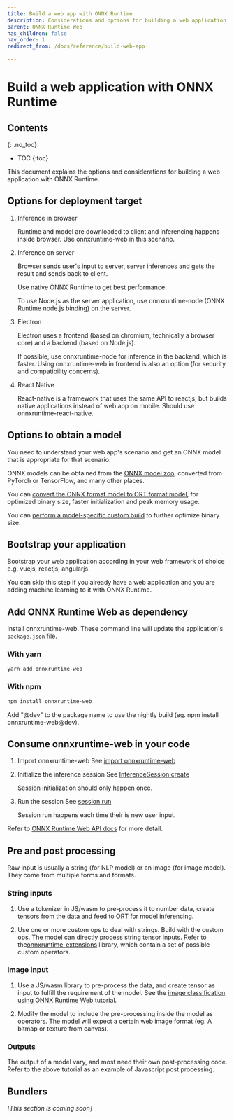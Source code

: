 ```yaml
---
title: Build a web app with ONNX Runtime
description: Considerations and options for building a web application with ONNX Runtime
parent: ONNX Runtime Web
has_children: false
nav_order: 1
redirect_from: /docs/reference/build-web-app

---
```


# Build a web application with ONNX Runtime

## Contents
{: .no_toc}

* TOC
{:toc}

This document explains the options and considerations for building a web application with ONNX Runtime.

## Options for deployment target

1. Inference in browser

   Runtime and model are downloaded to client and inferencing happens inside browser. Use onnxruntime-web in this scenario.

2. Inference on server

   Browser sends user's input to server, server inferences and gets the result and sends back to client.

   Use native ONNX Runtime to get best performance.

   To use Node.js as the server application, use onnxruntime-node (ONNX Runtime node.js binding) on the server.

3. Electron

   Electron uses a frontend (based on chromium, technically a browser core) and a backend (based on Node.js).

   If possible, use onnxruntime-node for inference in the backend, which is faster. Using onnxruntime-web in frontend is also an option (for security and compatibility concerns).

4. React Native

   React-native is a framework that uses the same API to reactjs, but builds native applications instead of web app on mobile. Should use onnxruntime-react-native.

## Options to obtain a model

You need to understand your web app's scenario and get an ONNX model that is appropriate for that scenario.

ONNX models can be obtained from the [ONNX model zoo](https://github.com/onnx/models), converted from PyTorch or TensorFlow, and many other places.

You can [convert the ONNX format model to ORT format model](./../reference/ort-format-models.md), for optimized binary size, faster initialization and peak memory usage.

You can [perform a model-specific custom build](../build/custom.md) to further optimize binary size.

## Bootstrap your application

Bootstrap your web application according in your web framework of choice e.g. vuejs, reactjs, angularjs.

You can skip this step if you already have a web application and you are adding machine learning to it with ONNX Runtime.

## Add ONNX Runtime Web as dependency

Install onnxruntime-web. These command line will update the application's `package.json` file.

### With yarn

```bash
yarn add onnxruntime-web 
```

### With npm

```bash
npm install onnxruntime-web
```

Add "@dev" to the package name to use the nightly build (eg. npm install onnxruntime-web@dev).

## Consume onnxruntime-web in your code

1. Import onnxruntime-web
   See  [import onnxruntime-web](../get-started/with-javascript.md#import-1)

2. Initialize the inference session
   See [InferenceSession.create](https://github.com/microsoft/onnxruntime-inference-examples/blob/main/js/quick-start_onnxruntime-web-bundler/main.js#L14)

   Session initialization should only happen once.

3. Run the session
   See [session.run](https://github.com/microsoft/onnxruntime-inference-examples/blob/main/js/quick-start_onnxruntime-web-bundler/main.js#L26)

   Session run happens each time their is new user input.

Refer to [ONNX Runtime Web API docs](../api/js) for more detail.
  
## Pre and post processing

Raw input is usually a string (for NLP model) or an image (for image model). They come from multiple forms and formats.

### String inputs

1. Use a tokenizer in JS/wasm to pre-process it to number data, create tensors from the data and feed to ORT for model inferencing.

2. Use one or more custom ops to deal with strings. Build with the custom ops. The model can directly process string tensor inputs. Refer to the[onnxruntime-extensions](https://github.com/microsoft/onnxruntime-extensions) library, which contain a set of possible custom operators.

### Image input

1. Use a JS/wasm library to pre-process the data, and create tensor as input to fulfill the requirement of the model. See the [image classification using ONNX Runtime Web](../tutorials/web/classify-images-nextjs-github-template.md) tutorial.

2. Modify the model to include the pre-processing inside the model as operators. The model will expect a certain web image format (eg. A bitmap or texture from canvas).

### Outputs

The output of a model vary, and most need their own post-processing code. Refer to the above tutorial as an example of Javascript post processing.

## Bundlers

_[This section is coming soon]_